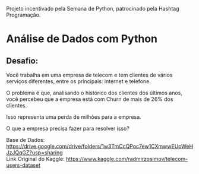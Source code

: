 Projeto incentivado pela Semana de Python, patrocinado pela Hashtag Programação.
# Análise de Dados com Python

## Desafio:

Você trabalha em uma empresa de telecom e tem clientes de vários serviços diferentes, entre os principais: internet e telefone.

O problema é que, analisando o histórico dos clientes dos últimos anos, você percebeu que a empresa está com Churn de mais de 26% dos clientes.

Isso representa uma perda de milhões para a empresa.

O que a empresa precisa fazer para resolver isso?

Base de Dados: https://drive.google.com/drive/folders/1w3TmCcQPoc7ew1CXmwwEUpWeHJzJQqGZ?usp=sharing <br>
Link Original do Kaggle: https://www.kaggle.com/radmirzosimov/telecom-users-dataset
